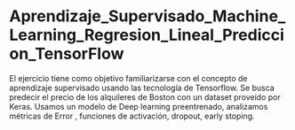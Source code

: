 # Aprendizaje_Supervisado_Machine_Learning_Regresion_Lineal_Prediccion_TensorFlow
El ejercicio tiene como objetivo familiarizarse con el concepto de aprendizaje supervisado usando las tecnología de Tensorflow. Se busca predecir el precio de los alquileres  de Boston con un dataset proveído por Keras. Usamos un modelo de Deep learning preentrenado, analizamos métricas de Error , funciones de activación, dropout, early stoping.
